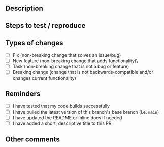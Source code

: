 ## Description
<!---
    Describe your changes here. Please also include relevant motivation and context. Include screenshots if relevant.
-->

## Steps to test / reproduce

<!---
    Please describe how to see and test the changes you made. List any dependencies that are required for this change..
-->

## Types of changes

<!--- Put an `x` in all the boxes that apply to your changes. -->

- [ ] Fix (non-breaking change that solves an issue/bug)
- [ ] New feature (non-breaking change that adds functionality)\
- [ ] Task (non-breaking change that is not a bug or feature)
- [ ] Breaking change (change that is not backwards-compatible and/or changes current functionality)

## Reminders

<!--- Put an `x` in all the boxes that apply to your changes. -->

- [ ] I have tested that my code builds successfully
- [ ] I have pulled the latest version of this branch's base branch (i.e. `main`)
- [ ] I have updated the README or inline docs if needed
- [ ] I have added a short, descriptive title to this PR

## Other comments
